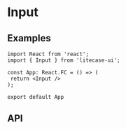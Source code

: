 # Input

## Examples

```tsx
import React from 'react';
import { Input } from 'litecase-ui';

const App: React.FC = () => (
 return <Input />
);

export default App
```

## API
